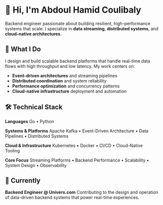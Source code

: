 # 👋 Hi, I'm Abdoul Hamid Coulibaly

Backend engineer passionate about building resilient, high-performance systems that scale. I specialize in **data streaming**, **distributed systems**, and **cloud-native architectures**.

## 🚀 What I Do

I design and build scalable backend platforms that handle real-time data flows with high throughput and low latency. My work centers on:

- **Event-driven architectures** and streaming pipelines
- **Distributed coordination** and system reliability
- **Performance optimization** and concurrency patterns
- **Cloud-native infrastructure** deployment and automation

## 🛠️ Technical Stack

**Languages**
Go • Python

**Systems & Platforms**
Apache Kafka • Event-Driven Architecture • Data Pipelines • Distributed Systems

**Cloud & Infrastructure**
Kubernetes • Docker • CI/CD • Cloud-Native Tooling

**Core Focus**
Streaming Platforms • Backend Performance • Scalability • System Design • Observability

## 💼 Currently

**Backend Engineer @ Univers.com**
Contributing to the design and operation of data-driven backend systems that power real-time experiences.
